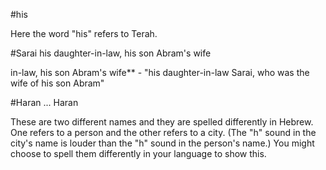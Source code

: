 #his

Here the word "his" refers to Terah.

#Sarai his daughter-in-law, his son Abram's wife

in-law, his son Abram's wife** - "his daughter-in-law Sarai, who was the wife of his son Abram"

#Haran ... Haran

These are two different names and they are spelled differently in Hebrew. One refers to a person and the other refers to a city. (The "h" sound in the city's name is louder than the "h" sound in the person's name.) You might choose to spell them differently in your language to show this.